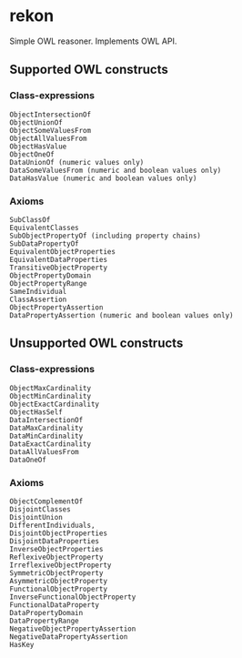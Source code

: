 # rekon #
Simple OWL reasoner. Implements OWL API.

## Supported OWL constructs ##

### Class-expressions ###

    ObjectIntersectionOf
    ObjectUnionOf
    ObjectSomeValuesFrom
    ObjectAllValuesFrom
    ObjectHasValue
    ObjectOneOf
    DataUnionOf (numeric values only)
    DataSomeValuesFrom (numeric and boolean values only)
    DataHasValue (numeric and boolean values only)

### Axioms ###

    SubClassOf
    EquivalentClasses
    SubObjectPropertyOf (including property chains)
    SubDataPropertyOf
    EquivalentObjectProperties
    EquivalentDataProperties
    TransitiveObjectProperty
    ObjectPropertyDomain
    ObjectPropertyRange
    SameIndividual
    ClassAssertion
    ObjectPropertyAssertion
    DataPropertyAssertion (numeric and boolean values only)

## Unsupported OWL constructs ##

### Class-expressions ###

    ObjectMaxCardinality
    ObjectMinCardinality
    ObjectExactCardinality
    ObjectHasSelf
    DataIntersectionOf
    DataMaxCardinality
    DataMinCardinality
    DataExactCardinality
    DataAllValuesFrom
    DataOneOf

### Axioms ###

    ObjectComplementOf
    DisjointClasses
    DisjointUnion
    DifferentIndividuals,
    DisjointObjectProperties
    DisjointDataProperties
    InverseObjectProperties
    ReflexiveObjectProperty
    IrreflexiveObjectProperty
    SymmetricObjectProperty
    AsymmetricObjectProperty
    FunctionalObjectProperty
    InverseFunctionalObjectProperty
    FunctionalDataProperty
    DataPropertyDomain
    DataPropertyRange
    NegativeObjectPropertyAssertion
    NegativeDataPropertyAssertion
    HasKey
